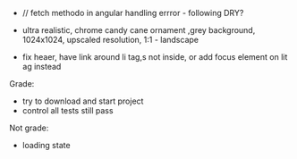 -   // fetch methodo in angular handling errror - following DRY?

-   ultra realistic, chrome candy cane ornament ,grey background, 1024x1024, upscaled resolution, 1:1 - landscape

-   fix heaer, have link around li tag,s not inside, or add focus element on lit ag instead

Grade:

-   try to download and start project
-   control all tests still pass

Not grade:

-   loading state
